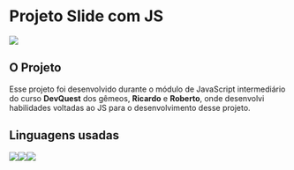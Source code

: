 <h1>Projeto Slide com JS</h1> 
<img src="src/images/Slide_com_JS.gif">

<h2>O Projeto</h2>
<p>Esse projeto foi desenvolvido durante o módulo de JavaScript intermediário do curso <strong>DevQuest</strong> dos gêmeos, <strong>Ricardo</strong> e <strong>Roberto</strong>, onde desenvolvi habilidades voltadas ao JS para o desenvolvimento desse projeto. </p>

<h2>Linguagens usadas</h2>
<img src="https://img.shields.io/badge/JavaScript-F7DF1E?style=for-the-badge&logo=javascript&logoColor=black"><img src="https://img.shields.io/badge/HTML5-E34F26?style=for-the-badge&logo=html5&logoColor=white"><img src="https://img.shields.io/badge/CSS3-1572B6?style=for-the-badge&logo=css3&logoColor=white
">

